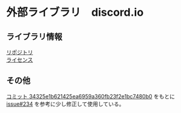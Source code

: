 # 外部ライブラリ　discord.io

## ライブラリ情報

[リポジトリ](https://github.com/izy521/discord.io)   
[ライセンス](https://github.com/izy521/discord.io/blob/master/LICENSE)


## その他

[コミット 34325e1b621425ea6959a360fb23f2e1bc7480b0](https://github.com/izy521/discord.io/commit/34325e1b621425ea6959a360fb23f2e1bc7480b0) をもとに [issue#234](https://github.com/izy521/discord.io/issues/234) を参考に少し修正して使用している。
